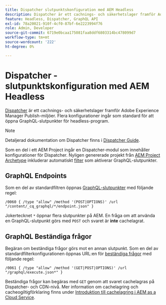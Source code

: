 ```yaml
---
title: Dispatcher slutpunktskonfiguration med AEM Headless
description: Dispatcher är ett cachnings- och säkerhetslager framför Adobe Experience Manager Publish-miljöer. Flera konfigurationer används för att öppna GraphQL-slutpunkter till headless-program.
feature: Headless, Dispatcher, GraphQL API
exl-id: 78a20021-910f-4cf0-87bf-6e2223994f76
role: Admin, Developer
source-git-commit: 6719e0bcaa175081faa8ddf6803314bc478099d7
workflow-type: tm+mt
source-wordcount: '222'
ht-degree: 0%

---
```



# Dispatcher - slutpunktskonfiguration med AEM Headless

[Dispatcher](https://experienceleague.adobe.com/docs/experience-manager-dispatcher/using/dispatcher.html?lang=sv-SE) är ett cachnings- och säkerhetslager framför Adobe Experience Manager Publish-miljöer. Flera konfigurationer ingår som standard för att öppna GraphQL-slutpunkter för headless-program.

>[!NOTE]
>
>Detaljerad dokumentation om Dispatcher finns i [Dispatcher Guide](https://experienceleague.adobe.com/docs/experience-manager-dispatcher/using/dispatcher.html?lang=sv-SE).

Som en del i ett AEM Project ingår en Dispatcher-modul som innehåller konfigurationer för Dispatcher. Nyligen genererade projekt från [AEM Project Archetype](https://github.com/adobe/aem-project-archetype) inkluderar automatiskt [filter](https://experienceleague.adobe.com/docs/experience-manager-dispatcher/using/configuring/dispatcher-configuration.html?lang=sv-SE&#defining-a-filter) som aktiverar GraphQL-slutpunkter.

## GraphQL Endpoints

Som en del av standardfiltren öppnas [GraphQL-slutpunkter](/help/headless/graphql-api/graphql-endpoint.md) med följande regel:

```
/0060 { /type "allow" /method '(POST|OPTIONS)' /url "/content/_cq_graphql/*/endpoint.json" }
```

Jokertecknet `*` öppnar flera slutpunkter på AEM. En fråga om att använda en GraphQL-slutpunkt görs med `POST` och svaret är **inte** cachelagrat.

## GraphQL Beständiga frågor

Begäran om beständiga frågor görs mot en annan slutpunkt. Som en del av standardfilterkonfigurationen öppnas URL:en för [beständiga frågor](/help/headless/graphql-api/persisted-queries.md) med följande regel:

```
/0061 { /type "allow" /method '(GET|POST|OPTIONS)' /url "/graphql/execute.json*" }
```

Beständiga frågor kan begäras med `GET` genom att svaret cachelagras på Dispatcher- och CDN-nivå. Mer information om cachelagring och cacheogiltigförklaring finns under [Introduktion till cachelagring i AEM as a Cloud Service](/help/implementing/dispatcher/caching.md).
